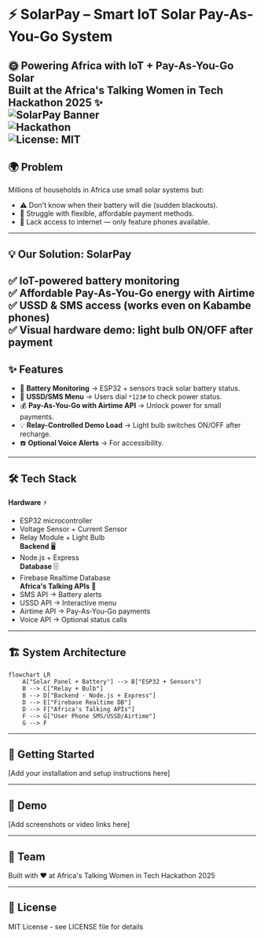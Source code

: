 # ⚡ SolarPay – Smart IoT Solar Pay-As-You-Go System
🌞 **Powering Africa with IoT + Pay-As-You-Go Solar**  
Built at the **Africa's Talking Women in Tech Hackathon 2025** ✨  
![SolarPay Banner](https://img.shields.io/badge/IoT-SolarPay-yellow?style=for-the-badge)  
![Hackathon](https://img.shields.io/badge/Hackathon-Africa's%20Talking-blueviolet?style=for-the-badge)  
![License: MIT](https://img.shields.io/badge/License-MIT-green?style=for-the-badge)  
---
## 🌍 Problem
Millions of households in Africa use small solar systems but:  
- ⚠️ Don't know when their battery will die (sudden blackouts).  
- 💸 Struggle with flexible, affordable payment methods.  
- 📵 Lack access to internet — only feature phones available.  
---
## 💡 Our Solution: **SolarPay**
✅ IoT-powered battery monitoring  
✅ Affordable **Pay-As-You-Go energy** with Airtime  
✅ **USSD & SMS access** (works even on Kabambe phones)  
✅ Visual hardware demo: light bulb ON/OFF after payment  
---
## ✨ Features
- 🔋 **Battery Monitoring** → ESP32 + sensors track solar battery status.  
- 📱 **USSD/SMS Menu** → Users dial `*123#` to check power status.  
- 💰 **Pay-As-You-Go with Airtime API** → Unlock power for small payments.  
- 💡 **Relay-Controlled Demo Load** → Light bulb switches ON/OFF after recharge.  
- ☎️ **Optional Voice Alerts** → For accessibility.  
---
## 🛠️ Tech Stack
**Hardware** ⚡  
- ESP32 microcontroller  
- Voltage Sensor + Current Sensor  
- Relay Module + Light Bulb  
**Backend** 🖥️  
- Node.js + Express  
**Database** 🗄️  
- Firebase Realtime Database  
**Africa's Talking APIs** 📡  
- SMS API → Battery alerts  
- USSD API → Interactive menu  
- Airtime API → Pay-As-You-Go payments  
- Voice API → Optional status calls  
---
## 🏗️ System Architecture
```mermaid
flowchart LR
    A["Solar Panel + Battery"] --> B["ESP32 + Sensors"]
    B --> C["Relay + Bulb"]
    B --> D["Backend - Node.js + Express"]
    D --> E["Firebase Realtime DB"]
    D --> F["Africa's Talking APIs"]
    F --> G["User Phone SMS/USSD/Airtime"]
    G --> F
```

---
## 🚀 Getting Started
[Add your installation and setup instructions here]

---
## 📸 Demo
[Add screenshots or video links here]

---
## 👥 Team
Built with ❤️ at Africa's Talking Women in Tech Hackathon 2025

---
## 📄 License
MIT License - see LICENSE file for details
